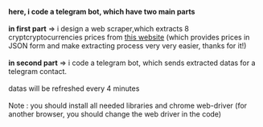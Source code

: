 <b>here, i code a telegram bot, which have two main parts</b>
<br><br><b>in first part</b> => i design a web scraper,which extracts 8 cryptcryptocurrencies prices from <a href="https://fcsapi.com/document/crypto-api">this website</a> (which provides prices in JSON form and make extracting process very very easier, thanks for it!)
<br><br><b>in second part</b> => i code a telegram bot, which sends extracted datas for a telegram contact.
<br><br>datas will be refreshed every 4 minutes
<br><br>Note : you should install all needed libraries and chrome web-driver (for another browser, you should change the web driver in the code)
